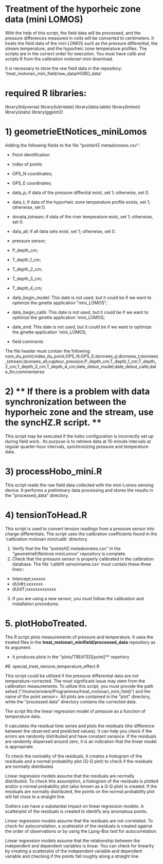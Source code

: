 
Treatment of the hyporheic zone data (mini LOMOS)
========================
With the help of this script, the field data will be processed, and the pressure differences measured in volts will be converted to centimeters. It treats the field data of the mini LOMOS such as the pressure differential, the stream temperature, and the hyporheic zone temperature profiles. 
The scripts are in the correct order for execution. You must have calib and scripts R from the calibration molonari mini download.


It is necessary to store the raw field data in the repository: 'treat_molonari_mini_field/raw_data/HOBO_data'




# required R libraries:

library(tidyverse)
library(lubridate)
library(data.table)
library(lmtest)
library(stats)
library(ggplot2)

# 1) geometrieEtNotices_miniLomos

Adding the following fields to the file "pointsHZ metadonnees.csv":

* Point identification 

* index of points 

* GPS_N coordinates;

* GPS_E coordinates; 

* data_p; if data of the pressure diffential exist, set 1; otherwise, set 0. 
* data_t; if data of the hyporheic zone temperature profile exists, set 1; otherwise, set 0. 
* donata_tstream; if data of the river temperature exist, set 1; otherwise, set 0. 
* data_all; if all  data sets exist, set 1; otherwise, set 0. 
* pressure sensor;
* P_depth_cm; 
* T_depth_1_cm; 
* T_depth_2_cm; 
* T_depth_3_cm; 
* T_depth_4_cm; 
* date_begin_model: This date is not used, but it could be if we want to optimize the ginette application "mini_LOMOS"; 
* date_begin_calib: This date is not used, but it could be if we want to optimize the ginette application 'mini_LOMOS;
* date_end: This date is not used, but it could be if we want to optimize the ginette application 'mini_LOMOS;
* field comments

The file header must contain the following: nom_du_point;index_du_point;GPS_N;GPS_E;donnees_p;donnees_t;donnees_tstream;donnees_all;capteur_pression;P_depth_cm;T_depth_1_cm;T_depth_2_cm;T_depth_3_cm;T_depth_4_cm;date_debut_model;date_debut_calib;date_fin;commentaires

# 2) ** If there is a problem with data synchronization between the hyporheic zone and the stream, use the syncHZ.R script. **
This script may be executed if the hobo configuration is incorrectly set up during field work.. 
Its purpose is to retrieve data at 15-minute intervals at regular quarter-hour intervals, synchronizing pressure and temperature data. 


# 3) processHobo_mini.R
This script reads the raw field data collected with the mini-Lomos sensing device. It performs a preliminary data processing and stores the results in the "processed_data" directory. 


# 4) tensionToHead.R

This script is used to convert tension readings from a pressure sensor into charge differentials. 
The script uses the calibration coefficients found in the 'calibration molonari mini/calib' directory.
1) Verify that the file "pointsHZ metadonnées.csv" in the "geometrieEtNotices miniLomos" repository is complete. 
2) Check that the pressure sensor is properly calibrated in the calibration database. 
The file 'calibfit sensorname.csv' must contain these three lines:: 

* Intercept;xxxxxx
* dU/dH;xxxxxxx
 * dU/dT;xxxxxxxxxxxxx
3) If you are using a new sensor, you must follow the calibration and installation procedures. 
# 5. plotHoboTreated.

The R script plots measurements of pressure and temperature. It uses the treated files in the **treat_molonari_minifield/processed_data** repository as its argument. 
* It produces plots in the "plots/TREATED[point]** repertory




#6. special_treat_remove_temperature_effect.R


This script could be utilized if the pressure differential data are not temperature-corrected. The most significant issue may stem from the calibration measurements. To utilize this script, you must provide the path setwd ("/home/ariviere/Programmes/treat_molonari_mini_field/') and the name of the point sensor=. All plots are contained in the "plot" directory, while the "processed data" directory contains the corrected data.




The script fits the linear regression model of pressure as a function of temperature data. 



It calculates the residual time series and plots the residuals (the difference between the observed and predicted values). It can  help you check if the errors are randomly distributed and have constant variance. If the residuals are randomly dispersed around zero, it is an indication that the linear model is appropriate.


To check the normality of the residuals, it creates a histogram of the residuals and a normal probability plot (Q-Q plot) to check if the residuals are normally distributed.  

Linear regression models assume that the residuals are normally distributed. To check this assumption, a histogram of the residuals is plotted and/or a normal probability plot (also known as a Q-Q plot) is created. If the residuals are normally distributed, the points on the normal probability plot will fall close to a straight line.

Outliers can have a substantial impact on linear regression models. A scatterplot of the residuals is created to identify any anomalous points.

 Linear regression models assume that the residuals are not correlated. 
To  check for autocorrelation, a scatterplot of the residuals is created against the order of observations or by using the Ljung-Box test for autocorrelation.





Linear regression models assume that the relationship between the independent and dependent variables is linear. You can check for linearity by creating a scatterplot of the independent variable and dependent variable and checking if the points fall roughly along a straight line.









